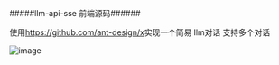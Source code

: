 #####llm-api-sse 前端源码######


使用<https://github.com/ant-design/x>实现一个简易 llm对话 支持多个对话

![image](https://github.com/user-attachments/assets/ee7a726b-c538-4493-8f60-8c35c0bb4eb1)

